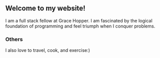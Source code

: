 ## Welcome to my website!
I am a full stack fellow at Grace Hopper. I am fascinated by the logical foundation of programming and feel triumph when I conquer problems. 



### Others
I also love to travel, cook, and exercise:)
